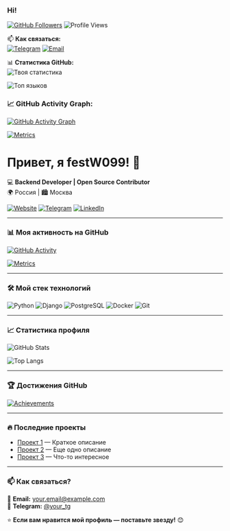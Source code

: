 ### Hi!
[![GitHub Followers](https://img.shields.io/github/followers/festW099?label=Follow%20me&style=social)](https://github.com/festW099)
![Profile Views](https://komarev.com/ghpvc/?username=festW099&color=blueviolet&label=Profile+Views)

📫 **Как связаться:**  
[![Telegram](https://img.shields.io/badge/-Telegram-0088cc?style=flat&logo=Telegram&logoColor=white)](https://t.me/oooohioooooo)
[![Email](https://img.shields.io/badge/-Email-D14836?style=flat&logo=Gmail&logoColor=white)](mailto:pervovlasenkovsevolod@gmail.com)

📊 **Статистика GitHub:**  
![Твоя статистика](https://github-readme-stats.vercel.app/api?username=festW099&show_icons=true&theme=radical)

![Топ языков](https://github-readme-stats.vercel.app/api/top-langs/?username=festW099&layout=compact&theme=dark)

### 📈 GitHub Activity Graph:
[![GitHub Activity Graph](https://github-readme-activity-graph.vercel.app/graph?username=festW099&theme=react-dark&hide_border=true&area=true)](https://github.com/festW099)

[![Metrics](https://metrics.lecoq.io/festW099?template=terminal&base=activity&languages=1&animation=1)](https://github.com/festW099)

# Привет, я festW099! 👋

💻 **Backend Developer | Open Source Contributor**  
🌍 Россия | 🏙️ Москва  

[![Website](https://img.shields.io/badge/-Мой_Сайт-000000?style=flat&logo=google-chrome)](https://example.com)
[![Telegram](https://img.shields.io/badge/-Telegram-0088CC?style=flat&logo=telegram)](https://t.me/your_tg)
[![LinkedIn](https://img.shields.io/badge/-LinkedIn-0A66C2?style=flat&logo=linkedin)](https://linkedin.com/in/your-profile)

---

### 📊 **Моя активность на GitHub**  

[![GitHub Activity](https://github-readme-activity-graph.vercel.app/graph?username=festW099&theme=react-dark&hide_border=true&area=true&custom_title=Моя%20активность)](https://github.com/festW099)

[![Metrics](https://metrics.lecoq.io/festW099?template=classic&base=header%2C%20activity%2C%20community%2C%20repositories%2C%20metadata&languages=1&followup=1&achievements=1&lines=1&repositories=100&repositories.batch=100&repositories.forks=false&repositories.affiliations=owner&config.timezone=Europe%2FMoscow)](https://github.com/festW099)

---

### 🛠 **Мой стек технологий**  

![Python](https://img.shields.io/badge/-Python-3776AB?style=flat&logo=python&logoColor=white)
![Django](https://img.shields.io/badge/-Django-092E20?style=flat&logo=django&logoColor=white)
![PostgreSQL](https://img.shields.io/badge/-PostgreSQL-4169E1?style=flat&logo=postgresql&logoColor=white)
![Docker](https://img.shields.io/badge/-Docker-2496ED?style=flat&logo=docker&logoColor=white)
![Git](https://img.shields.io/badge/-Git-F05032?style=flat&logo=git&logoColor=white)

---

### 📈 **Статистика профиля**  

![GitHub Stats](https://github-readme-stats.vercel.app/api?username=festW099&show_icons=true&theme=radical&hide_border=true&include_all_commits=true)

![Top Langs](https://github-readme-stats.vercel.app/api/top-langs/?username=festW099&layout=compact&theme=dark&hide_border=true)

---

### 🏆 **Достижения GitHub**  

[![Achievements](https://metrics.lecoq.io/festW099?template=classic&achievements=1&achievements.threshold=C&achievements.secrets=true&achievements.display=detailed&config.timezone=Europe%2FMoscow)](https://github.com/festW099)

---

### 🔥 **Последние проекты**  

- [Проект 1](https://github.com/festW099/project1) — Краткое описание  
- [Проект 2](https://github.com/festW099/project2) — Еще одно описание  
- [Проект 3](https://github.com/festW099/project3) — Что-то интересное  

---

### 📫 **Как связаться?**  

📧 **Email:** your.email@example.com  
💬 **Telegram:** [@your_tg](https://t.me/your_tg)  

⭐ **Если вам нравится мой профиль — поставьте звезду!** 😊

